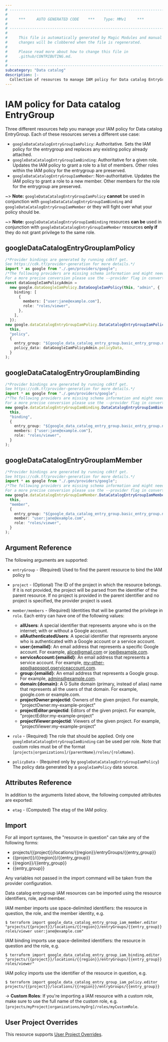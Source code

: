 ```yaml
---
# ----------------------------------------------------------------------------
#
#     ***     AUTO GENERATED CODE    ***    Type: MMv1     ***
#
# ----------------------------------------------------------------------------
#
#     This file is automatically generated by Magic Modules and manual
#     changes will be clobbered when the file is regenerated.
#
#     Please read more about how to change this file in
#     .github/CONTRIBUTING.md.
#
# ----------------------------------------------------------------------------
subcategory: "Data catalog"
description: |-
  Collection of resources to manage IAM policy for Data catalog EntryGroup
---
```


# IAM policy for Data catalog EntryGroup

Three different resources help you manage your IAM policy for Data catalog EntryGroup. Each of these resources serves a different use case:

* `googleDataCatalogEntryGroupIamPolicy`: Authoritative. Sets the IAM policy for the entrygroup and replaces any existing policy already attached.
* `googleDataCatalogEntryGroupIamBinding`: Authoritative for a given role. Updates the IAM policy to grant a role to a list of members. Other roles within the IAM policy for the entrygroup are preserved.
* `googleDataCatalogEntryGroupIamMember`: Non-authoritative. Updates the IAM policy to grant a role to a new member. Other members for the role for the entrygroup are preserved.

\~> **Note:** `googleDataCatalogEntryGroupIamPolicy` **cannot** be used in conjunction with `googleDataCatalogEntryGroupIamBinding` and `googleDataCatalogEntryGroupIamMember` or they will fight over what your policy should be.

\~> **Note:** `googleDataCatalogEntryGroupIamBinding` resources **can be** used in conjunction with `googleDataCatalogEntryGroupIamMember` resources **only if** they do not grant privilege to the same role.

## googleDataCatalogEntryGroupIamPolicy

```typescript
/*Provider bindings are generated by running cdktf get.
See https://cdk.tf/provider-generation for more details.*/
import * as google from "./.gen/providers/google";
/*The following providers are missing schema information and might need manual adjustments to synthesize correctly: google.
For a more precise conversion please use the --provider flag in convert.*/
const dataGoogleIamPolicyAdmin =
  new google.dataGoogleIamPolicy.DataGoogleIamPolicy(this, "admin", {
    binding: [
      {
        members: ["user:jane@example.com"],
        role: "roles/viewer",
      },
    ],
  });
new google.dataCatalogEntryGroupIamPolicy.DataCatalogEntryGroupIamPolicy(
  this,
  "policy",
  {
    entry_group: "${google_data_catalog_entry_group.basic_entry_group.name}",
    policy_data: dataGoogleIamPolicyAdmin.policyData,
  }
);

```

## googleDataCatalogEntryGroupIamBinding

```typescript
/*Provider bindings are generated by running cdktf get.
See https://cdk.tf/provider-generation for more details.*/
import * as google from "./.gen/providers/google";
/*The following providers are missing schema information and might need manual adjustments to synthesize correctly: google.
For a more precise conversion please use the --provider flag in convert.*/
new google.dataCatalogEntryGroupIamBinding.DataCatalogEntryGroupIamBinding(
  this,
  "binding",
  {
    entry_group: "${google_data_catalog_entry_group.basic_entry_group.name}",
    members: ["user:jane@example.com"],
    role: "roles/viewer",
  }
);

```

## googleDataCatalogEntryGroupIamMember

```typescript
/*Provider bindings are generated by running cdktf get.
See https://cdk.tf/provider-generation for more details.*/
import * as google from "./.gen/providers/google";
/*The following providers are missing schema information and might need manual adjustments to synthesize correctly: google.
For a more precise conversion please use the --provider flag in convert.*/
new google.dataCatalogEntryGroupIamMember.DataCatalogEntryGroupIamMember(
  this,
  "member",
  {
    entry_group: "${google_data_catalog_entry_group.basic_entry_group.name}",
    member: "user:jane@example.com",
    role: "roles/viewer",
  }
);

```

## Argument Reference

The following arguments are supported:

*   `entryGroup` - (Required) Used to find the parent resource to bind the IAM policy to

*   `project` - (Optional) The ID of the project in which the resource belongs.
    If it is not provided, the project will be parsed from the identifier of the parent resource. If no project is provided in the parent identifier and no project is specified, the provider project is used.

*   `member/members` - (Required) Identities that will be granted the privilege in `role`.
    Each entry can have one of the following values:
    * **allUsers**: A special identifier that represents anyone who is on the internet; with or without a Google account.
    * **allAuthenticatedUsers**: A special identifier that represents anyone who is authenticated with a Google account or a service account.
    * **user:{emailid}**: An email address that represents a specific Google account. For example, alice@gmail.com or joe@example.com.
    * **serviceAccount:{emailid}**: An email address that represents a service account. For example, my-other-app@appspot.gserviceaccount.com.
    * **group:{emailid}**: An email address that represents a Google group. For example, admins@example.com.
    * **domain:{domain}**: A G Suite domain (primary, instead of alias) name that represents all the users of that domain. For example, google.com or example.com.
    * **projectOwner:projectid**: Owners of the given project. For example, "projectOwner:my-example-project"
    * **projectEditor:projectid**: Editors of the given project. For example, "projectEditor:my-example-project"
    * **projectViewer:projectid**: Viewers of the given project. For example, "projectViewer:my-example-project"

*   `role` - (Required) The role that should be applied. Only one
    `googleDataCatalogEntryGroupIamBinding` can be used per role. Note that custom roles must be of the format
    `[projects|organizations]/{parentName}/roles/{roleName}`.

*   `policyData` - (Required only by `googleDataCatalogEntryGroupIamPolicy`) The policy data generated by
    a `googleIamPolicy` data source.

## Attributes Reference

In addition to the arguments listed above, the following computed attributes are
exported:

* `etag` - (Computed) The etag of the IAM policy.

## Import

For all import syntaxes, the "resource in question" can take any of the following forms:

* projects/{{project}}/locations/{{region}}/entryGroups/{{entry\_group}}
* {{project}}/{{region}}/{{entry\_group}}
* {{region}}/{{entry\_group}}
* {{entry\_group}}

Any variables not passed in the import command will be taken from the provider configuration.

Data catalog entrygroup IAM resources can be imported using the resource identifiers, role, and member.

IAM member imports use space-delimited identifiers: the resource in question, the role, and the member identity, e.g.

```console
$ terraform import google_data_catalog_entry_group_iam_member.editor "projects/{{project}}/locations/{{region}}/entryGroups/{{entry_group}} roles/viewer user:jane@example.com"
```

IAM binding imports use space-delimited identifiers: the resource in question and the role, e.g.

```console
$ terraform import google_data_catalog_entry_group_iam_binding.editor "projects/{{project}}/locations/{{region}}/entryGroups/{{entry_group}} roles/viewer"
```

IAM policy imports use the identifier of the resource in question, e.g.

```console
$ terraform import google_data_catalog_entry_group_iam_policy.editor projects/{{project}}/locations/{{region}}/entryGroups/{{entry_group}}
```

\-> **Custom Roles**: If you're importing a IAM resource with a custom role, make sure to use the
full name of the custom role, e.g. `[projects/myProject|organizations/myOrg]/roles/myCustomRole`.

## User Project Overrides

This resource supports [User Project Overrides](https://registry.terraform.io/providers/hashicorp/google/latest/docs/guides/provider_reference#user_project_override).
